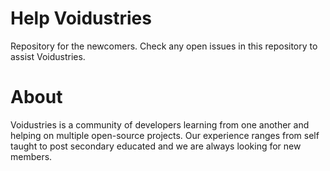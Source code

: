# Help Voidustries
Repository for the newcomers. Check any open issues in this repository to assist Voidustries.  

# About
Voidustries is a community of developers learning from one another and helping on multiple open-source projects. Our experience ranges from self taught to post secondary educated and we are always looking for new members.
